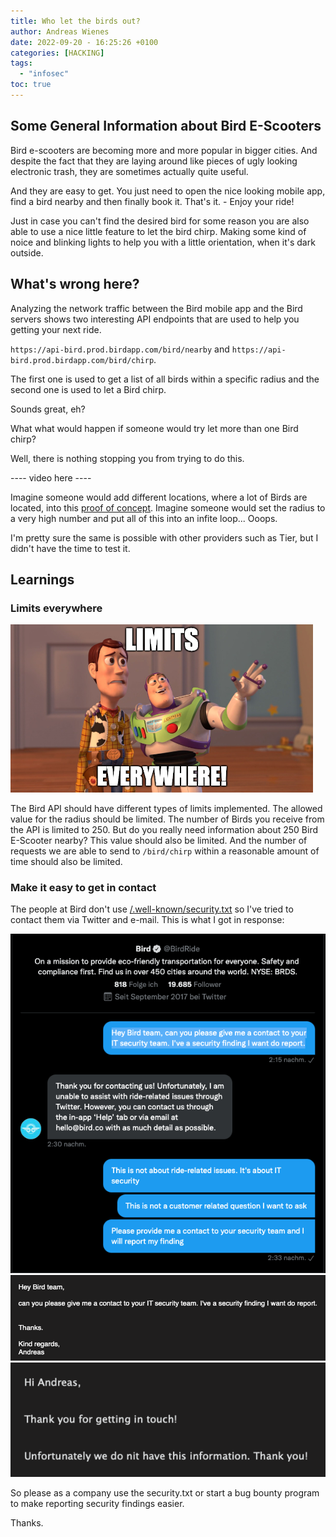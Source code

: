 ```yaml
---
title: Who let the birds out?
author: Andreas Wienes
date: 2022-09-20 - 16:25:26 +0100
categories: [HACKING]
tags: 
  - "infosec"
toc: true
---
```


## Some General Information about Bird E-Scooters

Bird e-scooters are becoming more and more popular in bigger cities. And despite the fact that they are laying around like pieces of ugly looking electronic trash, they are sometimes  actually quite useful. 

And they are easy to get. You just need to open the nice looking mobile app, find a bird nearby and then finally book it. That's it. - Enjoy your ride!

Just in case you can't find the desired bird for some reason you are also able to use a nice little feature to let the bird chirp. Making some kind of noice and blinking lights to help you with a little orientation, when it's dark outside. 

## What's wrong here?

Analyzing the network traffic between the Bird mobile app and the Bird servers shows two interesting API endpoints that are used to help you getting your next ride.

`https://api-bird.prod.birdapp.com/bird/nearby` and `https://api-bird.prod.birdapp.com/bird/chirp`.

The first one is used to get a list of all birds within a specific radius and the second one is used to let a Bird chirp.

Sounds great, eh?

What what would happen if someone would try let more than one Bird chirp?

Well, there is nothing stopping you from trying to do this.

 ---- video here ----

Imagine someone would add different locations, where a lot of Birds are located, into this [proof of concept](https://github.com/HackLikeDemons/let_the_birds_chirp).
Imagine someone would set the radius to a very high number and put all of this into an infite loop... Ooops. 

I'm pretty sure the same is possible with other providers such as Tier, but I didn't have the time to test it.

## Learnings

### Limits everywhere

![bird_twitter](/assets/img/bird_limits_everywhere.png)

The Bird API should have different types of limits implemented. The allowed value for the radius should be limited. The number of Birds you receive from the API is limited to 250. But do you really need information about 250 Bird E-Scooter nearby? This value should also be limited. And the number of requests we are able to send to `/bird/chirp` within a reasonable amount of time should also be limited.

### Make it easy to get in contact

The people at Bird don't use [/.well-known/security.txt](https://securitytxt.org/) so I've tried to contact them via Twitter and e-mail.
This is what I got in response:

![bird_twitter](/assets/img/bird_twitter.png)
![bird_my_email](/assets/img/bird_my_email.png)
![bird_email_answer](/assets/img/bird_email_answer.png)

So please as a company use the security.txt or start a bug bounty program to make reporting security findings easier. 

Thanks.

